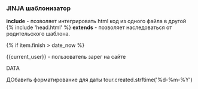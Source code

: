 ### JINJA шаблонизатор

**include** - позволяет интегрировать html код из одного файла в другой
{% include 'head.html' %}
**extends** - позволяет наследоваться от родительского шаблона. 

{% if item.finish > date_now %} 

{{current_user}} - пользователь зарег на сайте

DATA

ДОбавить форматирование для даты 
tour.created.strftime('%d-%m-%Y')

